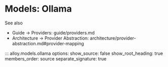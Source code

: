 # Models: Ollama

See also
- Guide → Providers: guide/providers.md
- Architecture → Provider Abstraction: architecture/provider-abstraction.md#provider-mapping

::: alloy.models.ollama
    options:
      show_source: false
      show_root_heading: true
      members_order: source
      separate_signature: true
